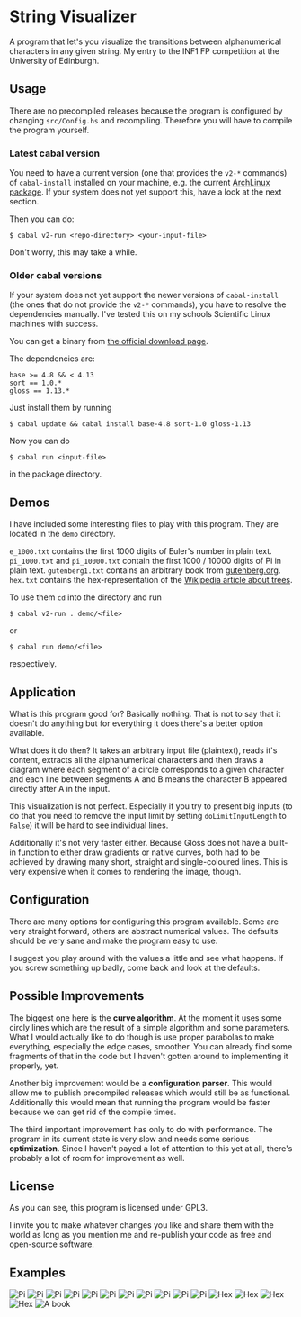# String Visualizer

A program that let's you visualize the transitions between alphanumerical characters in any given string. My entry to the INF1 FP competition at the University of Edinburgh.

## Usage

There are no precompiled releases because the program is configured by changing `src/Config.hs` and recompiling. 
Therefore you will have to compile the program yourself.

### Latest cabal version

You need to have a current version (one that provides the `v2-*` commands) of `cabal-install` installed on your machine, e.g. the current [ArchLinux package](https://www.archlinux.org/packages/?name=cabal-install). If your system does not yet support this, have a look at the next section.

Then you can do:
```
$ cabal v2-run <repo-directory> <your-input-file>
```
Don't worry, this may take a while.

### Older cabal versions

If your system does not yet support the newer versions of `cabal-install` (the ones that do not provide the `v2-*` commands), you have to resolve the dependencies manually. I've tested this on my schools Scientific Linux machines with success.

You can get a binary from [the official download page](https://www.haskell.org/cabal/download.html).

The dependencies are:
```
base >= 4.8 && < 4.13
sort == 1.0.*
gloss == 1.13.*
```

Just install them by running
```
$ cabal update && cabal install base-4.8 sort-1.0 gloss-1.13
```

Now you can do
```
$ cabal run <input-file>
```
in the package directory.

## Demos

I have included some interesting files to play with this program. They are located in the `demo` directory.

`e_1000.txt` contains the first 1000 digits of Euler's number in plain text.
`pi_1000.txt` and `pi_10000.txt` contain the first 1000 / 10000 digits of Pi in plain text.
`gutenberg1.txt` contains an arbitrary book from [gutenberg.org](https://gutenberg.org).
`hex.txt` contains the hex-representation of the [Wikipedia article about trees](https://en.wikipedia.org/wiki/Tree).

To use them `cd` into the directory and run
```
$ cabal v2-run . demo/<file>
```
or
```
$ cabal run demo/<file>
```
respectively.

## Application

What is this program good for? 
Basically nothing. 
That is not to say that it doesn't do anything but for everything it does there's a better option available.

What does it do then?
It takes an arbitrary input file (plaintext), reads it's content, extracts all the alphanumerical characters and then draws a diagram where each segment of a circle corresponds to a given character and each line between segments A and B means the character B appeared directly after A in the input.

This visualization is not perfect. Especially if you try to present big inputs (to do that you need to remove the input limit by setting `doLimitInputLength` to `False`) it will be hard to see individual lines.

Additionally it's not very faster either. Because Gloss does not have a built-in function to either draw gradients or native curves, both had to be achieved by drawing many short, straight and single-coloured lines. 
This is very expensive when it comes to rendering the image, though.

## Configuration

There are many options for configuring this program available. 
Some are very straight forward, others are abstract numerical values.
The defaults should be very sane and make the program easy to use.

I suggest you play around with the values a little and see what happens.
If you screw something up badly, come back and look at the defaults.

## Possible Improvements

The biggest one here is the **curve algorithm**. At the moment it uses some circly lines which are the result of a simple algorithm and some parameters.
What I would actually like to do though is use proper parabolas to make everything, especially the edge cases, smoother. You can already find some fragments of that in the code but I haven't gotten around to implementing it properly, yet.

Another big improvement would be a **configuration parser**. This would allow me to publish precompiled releases which would still be as functional. Additionally this would mean that running the program would be faster because we can get rid of the compile times.

The third important improvement has only to do with performance. The program in its current state is very slow and needs some serious **optimization**. Since I haven't payed a lot of attention to this yet at all, there's probably a lot of room for improvement as well.

## License

As you can see, this program is licensed under GPL3.

I invite you to make whatever changes you like and share them with the world as long as you mention me and re-publish your code as free and open-source software.

## Examples

![Pi](imgs/pi_primary_curves.png)
![Pi](imgs/pi_primary_lines.png)
![Pi](imgs/pi_primary_lines2.png)
![Pi](imgs/pi_secondary_curves.png)
![Pi](imgs/pi_secondary_curves2.png)
![Pi](imgs/pi_secondary_curves3.png)
![Pi](imgs/pi_teriary_curves.png)
![Pi](imgs/pi_teriary_curves2.png)
![Pi](imgs/pi_teriary_curves3.png)
![Pi](imgs/pi_teriary_curves4.png)
![Pi](imgs/pi_other_curves.png)
![Hex](imgs/hex_other_curves.png)
![Hex](imgs/hex_other_curves2.png)
![Hex](imgs/hex_other_curves3.png)
![Hex](imgs/hex_other_curves4.png)
![A book](imgs/gutenberg_other_curves.png)
